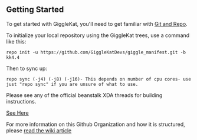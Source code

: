 Getting Started
---------------

To get started with GiggleKat, you'll need to get
familiar with [Git and Repo](http://source.android.com/source/using-repo.html).

To initialize your local repository using the GiggleKat trees, use a command like this:

    repo init -u https://github.com/GiggleKatDevs/giggle_manifest.git -b kk4.4

Then to sync up:

    repo sync (-j4) (-j8) (-j16)- This depends on number of cpu cores- use just "repo sync" if you are unsure of what to use.

Please see any of the official beanstalk XDA threads for building instructions.

[See Here](http://forum.xda-developers.com/showpost.php?p=55015279&postcount=3)

For more information on this Github Organization and how it is structured, 
please [read the wiki article](http://wiki.cyanogenmod.org/w/Github_Organization)


